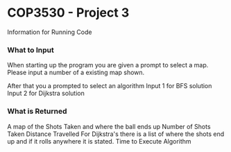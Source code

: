 <H1> COP3530 - Project 3 </h1>
Information for Running Code

<h3> What to Input </h3>
When starting up the program you are given a prompt to select a map.
Please input a number of a existing map shown.

After that you a prompted to select an algorithm
Input 1 for BFS solution
Input 2 for Dijkstra solution

<h3> What is Returned </h3>
A map of the Shots Taken and where the ball ends up
Number of Shots Taken
Distance Travelled
For Dijkstra's there is a list of where the shots end up and if it rolls anywhere it is stated.
Time to Execute Algorithm

